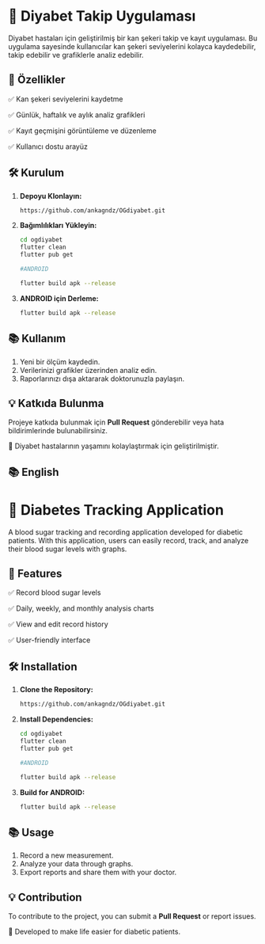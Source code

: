 # 📌 Diyabet Takip Uygulaması

Diyabet hastaları için geliştirilmiş bir kan şekeri takip ve kayıt uygulaması. Bu uygulama sayesinde kullanıcılar kan şekeri seviyelerini kolayca kaydedebilir, takip edebilir ve grafiklerle analiz edebilir.

## 🚀 Özellikler

✅ Kan şekeri seviyelerini kaydetme

✅ Günlük, haftalık ve aylık analiz grafikleri

✅ Kayıt geçmişini görüntüleme ve düzenleme

✅ Kullanıcı dostu arayüz

## 🛠️ Kurulum

1. **Depoyu Klonlayın:**
   ```sh
   https://github.com/ankagndz/OGdiyabet.git
   ```
2. **Bağımlılıkları Yükleyin:**
   ```sh
   cd ogdiyabet
   flutter clean
   flutter pub get

   #ANDROID

   flutter build apk --release
   ```
3. **ANDROID için Derleme:**
   ```sh
   flutter build apk --release
   ```

## 📚 Kullanım

1. Yeni bir ölçüm kaydedin.
2. Verilerinizi grafikler üzerinden analiz edin.
3. Raporlarınızı dışa aktararak doktorunuzla paylaşın.

## 💡 Katkıda Bulunma

Projeye katkıda bulunmak için **Pull Request** gönderebilir veya hata bildirimlerinde bulunabilirsiniz.


💙 Diyabet hastalarının yaşamını kolaylaştırmak için geliştirilmiştir.


## 📚 English



# 📌 Diabetes Tracking Application

A blood sugar tracking and recording application developed for diabetic patients. With this application, users can easily record, track, and analyze their blood sugar levels with graphs.

## 🚀 Features

✅ Record blood sugar levels

✅ Daily, weekly, and monthly analysis charts

✅ View and edit record history

✅ User-friendly interface

## 🛠️ Installation

1. **Clone the Repository:**
   ```sh
   https://github.com/ankagndz/OGdiyabet.git
   ```
2. **Install Dependencies:**
   ```sh
   cd ogdiyabet
   flutter clean
   flutter pub get

   #ANDROID

   flutter build apk --release
   ```
3. **Build for ANDROID:**
   ```sh
   flutter build apk --release
   ```

## 📚 Usage

1. Record a new measurement.
2. Analyze your data through graphs.
3. Export reports and share them with your doctor.

## 💡 Contribution

To contribute to the project, you can submit a **Pull Request** or report issues.

💙 Developed to make life easier for diabetic patients.
